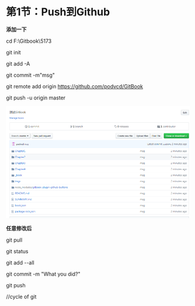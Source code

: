 # 第1节：Push到Github

**添加一下**

cd F:\Gitbook\5173

git init

git add -A

git commit -m"msg"

git remote add origin  <https://github.com/podvcd/GitBook>

git push -u origin master

![img](../\imgs\Chapter3_PushtoGithub.bmp)



**任意修改后**

git pull 

git status

git add --all

git commit -m "What you did?"

git push

//cycle of git

